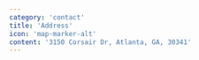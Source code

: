 ```yaml
---
category: 'contact'
title: 'Address'
icon: 'map-marker-alt'
content: '3150 Corsair Dr, Atlanta, GA, 30341'
---
```

